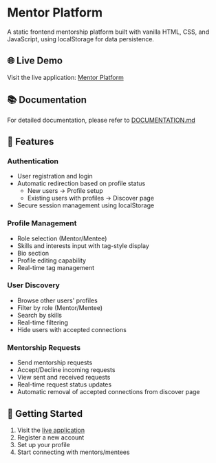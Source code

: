 # Mentor Platform

A static frontend mentorship platform built with vanilla HTML, CSS, and JavaScript, using localStorage for data persistence.

## 🌐 Live Demo

Visit the live application: [Mentor Platform](https://your-deployment-link.com)

## 📚 Documentation

For detailed documentation, please refer to [DOCUMENTATION.md](./DOCUMENTATION.md)

## 🌟 Features

### Authentication
- User registration and login
- Automatic redirection based on profile status
  - New users → Profile setup
  - Existing users with profiles → Discover page
- Secure session management using localStorage

### Profile Management
- Role selection (Mentor/Mentee)
- Skills and interests input with tag-style display
- Bio section
- Profile editing capability
- Real-time tag management

### User Discovery
- Browse other users' profiles
- Filter by role (Mentor/Mentee)
- Search by skills
- Real-time filtering
- Hide users with accepted connections

### Mentorship Requests
- Send mentorship requests
- Accept/Decline incoming requests
- View sent and received requests
- Real-time request status updates
- Automatic removal of accepted connections from discover page

## 🚀 Getting Started

1. Visit the [live application](https://your-deployment-link.com)
2. Register a new account
3. Set up your profile
4. Start connecting with mentors/mentees
